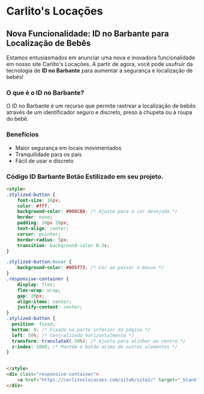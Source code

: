 # Carlito's Locações

## Nova Funcionalidade: ID no Barbante para Localização de Bebês

Estamos entusiasmados em anunciar uma nova e inovadora funcionalidade em nosso site Carlito's Locações. A partir de agora, você pode usufruir da tecnologia de **ID no Barbante** para aumentar a segurança e localização de bebês!

### O que é o ID no Barbante?

O ID no Barbante é um recurso que permite rastrear a localização de bebês através de um identificador seguro e discreto, preso à chupeta ou à roupa do bebê.

### Benefícios

- Maior segurança em locais movimentados
- Tranquilidade para os pais
- Fácil de usar e discreto

### Código ID Barbante Botão Estilizado em seu projeto.

```html
<style>
.stylized-button {
    font-size: 16px;
    color: #fff;
    background-color: #008CBA; /* Ajuste para a cor desejada */
    border: none;
    padding: 10px 20px;
    text-align: center;
    cursor: pointer;
    border-radius: 5px;
    transition: background-color 0.3s;
}

.stylized-button:hover {
    background-color: #005f73; /* Cor ao passar o mouse */
}
.responsive-container {
    display: flex;
    flex-wrap: wrap;
    gap: 20px;
    align-items: center;
    justify-content: center;
}
.stylized-button {
  position: fixed;
  bottom: 0; /* Fixado na parte inferior da página */
  left: 50%; /* Centralizado horizontalmente */
  transform: translateX(-50%); /* Ajusta para alinhar ao centro */
  z-index: 1000; /* Mantém o botão acima de outros elementos */
}


</style>
<div class="responsive-container">
    <a href="https://carlitoslocacoes.com/site6/site2/" target="_blank" class="stylized-button">ID no Barbante</a>
</div>
